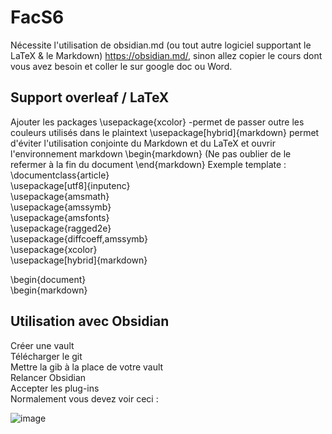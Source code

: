 # FacS6
Nécessite l'utilisation de obsidian.md (ou tout autre logiciel supportant le LaTeX & le Markdown) https://obsidian.md/, sinon allez copier le cours dont vous avez besoin et coller le sur google doc ou Word. 

## Support overleaf / LaTeX   
Ajouter les packages \usepackage{xcolor} -permet de passer outre les couleurs utilisés dans le plaintext \usepackage[hybrid]{markdown} permet d'éviter l'utilisation conjointe du Markdown et du LaTeX et ouvrir l'environnement markdown \begin{markdown} (Ne pas oublier de le refermer à la fin du document \end{markdown}
Exemple template :  
\documentclass{article}  
\usepackage[utf8]{inputenc}  
\usepackage{amsmath}  
\usepackage{amssymb}  
\usepackage{amsfonts}  
\usepackage{ragged2e}  
\usepackage{diffcoeff,amssymb}  
\usepackage{xcolor}  
\usepackage[hybrid]{markdown}  
  
  
\begin{document}  
\begin{markdown}  
 
## Utilisation avec Obsidian  
Créer une vault   
Télécharger le git   
Mettre la gib à la place de votre vault  
Relancer Obsidian  
Accepter les plug-ins  
Normalement vous devez voir ceci :   

![image](https://user-images.githubusercontent.com/115942285/218623173-2ded9c5a-4d94-46a9-b9bf-8f0309c26977.png)


